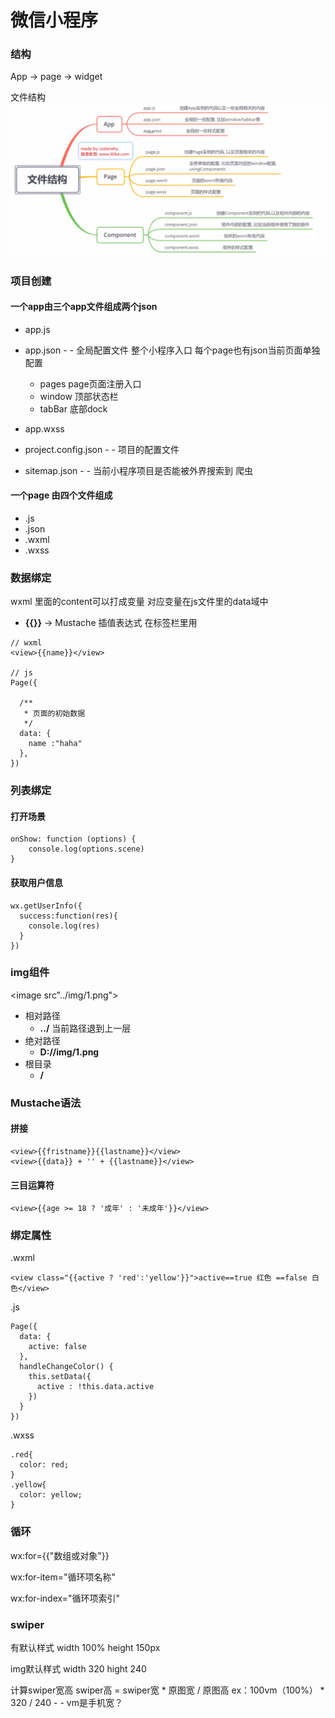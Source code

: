 # 微信小程序


### 结构

App -> page -> widget

文件结构
![Rehma-微信文件结构.png](../pic/Rehma-微信文件结构.png) 



### 项目创建
#### 一个app由三个app文件组成两个json
+ app.js

+ app.json - - 全局配置文件 整个小程序入口 每个page也有json当前页面单独配置
    - pages page页面注册入口
    - window 顶部状态栏
    - tabBar 底部dock
+ app.wxss
+ project.config.json - - 项目的配置文件
+ sitemap.json - - 当前小程序项目是否能被外界搜索到 爬虫

#### 一个page 由四个文件组成
+ .js
+ .json
+ .wxml
+ .wxss

### 数据绑定
wxml 里面的content可以打成变量 对应变量在js文件里的data域中
+ __{{}}__ -> Mustache 插值表达式 在标签栏里用

```
// wxml
<view>{{name}}</view>

// js
Page({

  /**
   * 页面的初始数据
   */
  data: {
    name :"haha"
  },
})

```

### 列表绑定


#### 打开场景
```
onShow: function (options) {
    console.log(options.scene)
}
```
#### 获取用户信息
```
wx.getUserInfo({
  success:function(res){
    console.log(res)
  }
})
```

### img组件

<image src"../img/1.png"> 
+ 相对路径
    - __../__ 当前路径退到上一层
+ 绝对路径
    - __D://img/1.png__ 
+ 根目录
    - __/__ 


### Mustache语法
#### 拼接
```
<view>{{fristname}}{{lastname}}</view>
<view>{{data}} + '' + {{lastname}}</view>
```

#### 三目运算符
```
<view>{{age >= 18 ? '成年' : '未成年'}}</view>
```

### 绑定属性
.wxml
```
<view class="{{active ? 'red':'yellow'}}">active==true 红色 ==false 白色</view>
```
.js
```
Page({
  data: {
    active: false
  },
  handleChangeColor() {
    this.setData({
      active : !this.data.active
    })
  }
})
```

.wxss
```
.red{
  color: red;
}
.yellow{
  color: yellow;
}
```
### 循环
wx:for={{"数组或对象"}}

wx:for-item="循环项名称"

wx:for-index="循环项索引"

### swiper
有默认样式
width 100%
height 150px

img默认样式
width 320
hight 240

计算swiper宽高
swiper高 = swiper宽 * 原图宽 / 原图高
ex：100vm（100%） * 320 / 240 - - vm是手机宽？



      
      
